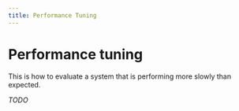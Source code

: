 ```yaml
---
title: Performance Tuning
---
```


# Performance tuning

This is how to evaluate a system that is performing more slowly than expected.

*TODO*
